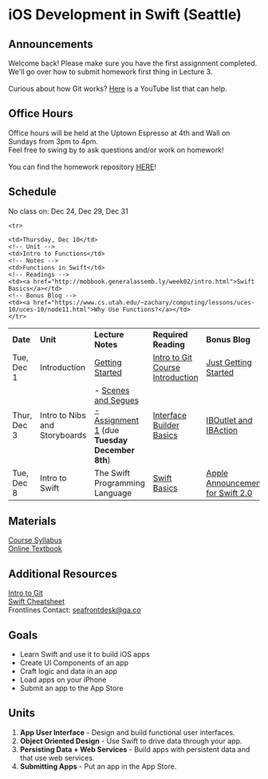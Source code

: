 # iOS Development in Swift (Seattle)

## Announcements
Welcome back! Please make sure you have the first assignment completed. We'll go over how to submit homework first thing in Lecture 3.
<br/><br/>
Curious about how Git works? <a href="https://www.youtube.com/watch?v=xKVlZ3wFVKA&list=PL5-da3qGB5IBLMp7LtN8Nc3Efd4hJq0kD">Here</a> is a YouTube list that can help.

## Office Hours
Office hours will be held at the Uptown Espresso at 4th and Wall on Sundays from 3pm to 4pm. <br/>
Feel free to swing by to ask questions and/or work on homework!
<br/><br/>
You can find the homework repository <a href="https://github.com/ga-students/iOS-SEA-1-Homework">HERE</a>!

## Schedule

No class on: Dec 24, Dec 29, Dec 31

<table>
  <tr>
    <td><strong>Date</strong></td>
    <td><strong>Unit</strong></td>
    <td><strong>Lecture Notes</strong></td>
    <td><strong>Required Reading</strong></td>
    <td><strong>Bonus Blog</strong></td>
  </tr>
  <tr>
  <!-- Date -->
    <td>Tue, Dec 1</td>
    <!-- Unit -->
    <td>Introduction</td>
    <!-- Notes -->
    <td><a href="https://github.com/ga-students/iOS-SEA-1/blob/master/Sessions/Session0/Lesson01.pdf">Getting Started</a><br>
</td>
<!-- Readings -->
<td><a href="http://mobbook.generalassemb.ly/github/intro.html">Intro to Git</a><br/>
<a href="http://mobbook.generalassemb.ly/week01/intro.html">Course Introduction</a></td>
<!-- Bonus Blog -->
<td><a href="https://littlebitesofcocoa.com/100-just-getting-started">Just Getting Started</a></td>
  </tr>
  <tr>
  <!-- Date -->
    <td>Thur, Dec 3</td>
    <!-- Unit -->
    <td>Intro to Nibs and Storyboards</td>
    <!-- Notes -->
    <td> - <a href="https://github.com/ga-students/iOS-SEA-1/blob/master/Sessions/Session1/Lesson02.pdf"> Scenes and Segues<br/>
    - <a href="https://github.com/ga-students/iOS-SEA-1/blob/master/Sessions/Session1/Assignment1.pdf">Assignment 1</a> (due <b>Tuesday December 8th</b>)</td>
    <!-- Readings -->
    <td><a href="http://mobbook.generalassemb.ly/week01/ib.html">Interface Builder Basics</a></td>
    <!-- Bonus Blog -->
     <td><a href="http://nshipster.com/ibaction-iboutlet-iboutletcollection/">IBOutlet and IBAction</a></td>
  </tr>
  <tr>
  <!-- Date -->
    <td>Tue, Dec 8</td>
    <!-- Unit -->
    <td>Intro to Swift</td>
    <!-- Notes -->
    <td>The Swift Programming Language</td>
    <!-- Readings -->
    <td><a href="http://mobbook.generalassemb.ly/week02/intro.html">Swift Basics</a></td>
    <!-- Bonus Blog -->
    <td><a href="https://developer.apple.com/swift/blog/?id=29">Apple Announcement for Swift 2.0</a></td>
    </tr>

    <tr>
  <!-- Date -->
    <td>Thursday, Dec 10</td>
    <!-- Unit -->
    <td>Intro to Functions</td>
    <!-- Notes -->
    <td>Functions in Swift</td>
    <!-- Readings -->
    <td><a href="http://mobbook.generalassemb.ly/week02/intro.html">Swift Basics</a></td>
    <!-- Bonus Blog -->
    <td><a href="https://www.cs.utah.edu/~zachary/computing/lessons/uces-10/uces-10/node11.html">Why Use Functions?</a></td>
    </tr>

</table>

## Materials
<a href="https://github.com/ga-students/iOS-SEA-1/blob/master/Syllabus.pdf">Course Syllabus</a><br/>
<a href="http://mobbook.generalassemb.ly/">Online Textbook</a><br/>

## Additional Resources
<a href="http://mobbook.generalassemb.ly/github/intro.html">Intro to Git</a><br/>
<a href="https://mhm5000.gitbooks.io/swift-cheat-sheet/content/basics/README.html">Swift Cheatsheet</a><br/>
Frontlines Contact: seafrontdesk@ga.co

## Goals

* Learn Swift and use it to build iOS apps
* Create UI Components of an app
* Craft logic and data in an app
* Load apps on your iPhone 
* Submit an app to the App Store

## Units

1. **App User Interface** - Design and build functional user interfaces.
2. **Object Oriented Design** - Use Swift to drive data through your app.
3. **Persisting Data + Web Services** - Build apps with persistent data and that use web services.
4. **Submitting Apps** - Put an app in the App Store.
